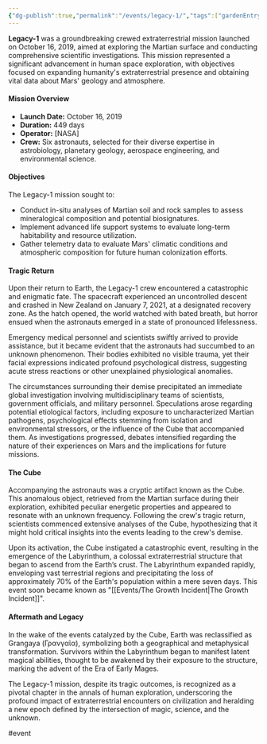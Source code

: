 ```yaml
---
{"dg-publish":true,"permalink":"/events/legacy-1/","tags":["gardenEntry"]}
---
```



**Legacy-1** was a groundbreaking crewed extraterrestrial mission launched on October 16, 2019, aimed at exploring the Martian surface and conducting comprehensive scientific investigations. This mission represented a significant advancement in human space exploration, with objectives focused on expanding humanity's extraterrestrial presence and obtaining vital data about Mars' geology and atmosphere.

#### Mission Overview

- **Launch Date:** October 16, 2019
- **Duration:** 449 days
- **Operator:** [NASA]
- **Crew:** Six astronauts, selected for their diverse expertise in astrobiology, planetary geology, aerospace engineering, and environmental science.

#### Objectives

The Legacy-1 mission sought to:

- Conduct in-situ analyses of Martian soil and rock samples to assess mineralogical composition and potential biosignatures.
- Implement advanced life support systems to evaluate long-term habitability and resource utilization.
- Gather telemetry data to evaluate Mars' climatic conditions and atmospheric composition for future human colonization efforts.

#### Tragic Return

Upon their return to Earth, the Legacy-1 crew encountered a catastrophic and enigmatic fate. The spacecraft experienced an uncontrolled descent and crashed in New Zealand on January 7, 2021, at a designated recovery zone. As the hatch opened, the world watched with bated breath, but horror ensued when the astronauts emerged in a state of pronounced lifelessness.

Emergency medical personnel and scientists swiftly arrived to provide assistance, but it became evident that the astronauts had succumbed to an unknown phenomenon. Their bodies exhibited no visible trauma, yet their facial expressions indicated profound psychological distress, suggesting acute stress reactions or other unexplained physiological anomalies.

The circumstances surrounding their demise precipitated an immediate global investigation involving multidisciplinary teams of scientists, government officials, and military personnel. Speculations arose regarding potential etiological factors, including exposure to uncharacterized Martian pathogens, psychological effects stemming from isolation and environmental stressors, or the influence of the Cube that accompanied them. As investigations progressed, debates intensified regarding the nature of their experiences on Mars and the implications for future missions.

#### The Cube

Accompanying the astronauts was a cryptic artifact known as the Cube. This anomalous object, retrieved from the Martian surface during their exploration, exhibited peculiar energetic properties and appeared to resonate with an unknown frequency. Following the crew's tragic return, scientists commenced extensive analyses of the Cube, hypothesizing that it might hold critical insights into the events leading to the crew's demise.

Upon its activation, the Cube instigated a catastrophic event, resulting in the emergence of the Labyrinthum, a colossal extraterrestrial structure that began to ascend from the Earth’s crust. The Labyrinthum expanded rapidly, enveloping vast terrestrial regions and precipitating the loss of approximately 70% of the Earth's population within a mere seven days. This event soon became known as "[[Events/The Growth Incident\|The Growth Incident]]".

#### Aftermath and Legacy

In the wake of the events catalyzed by the Cube, Earth was reclassified as Grangaya (Γρανγαῖα), symbolizing both a geographical and metaphysical transformation. Survivors within the Labyrinthum began to manifest latent magical abilities, thought to be awakened by their exposure to the structure, marking the advent of the Era of Early Mages.

The Legacy-1 mission, despite its tragic outcomes, is recognized as a pivotal chapter in the annals of human exploration, underscoring the profound impact of extraterrestrial encounters on civilization and heralding a new epoch defined by the intersection of magic, science, and the unknown.

#event